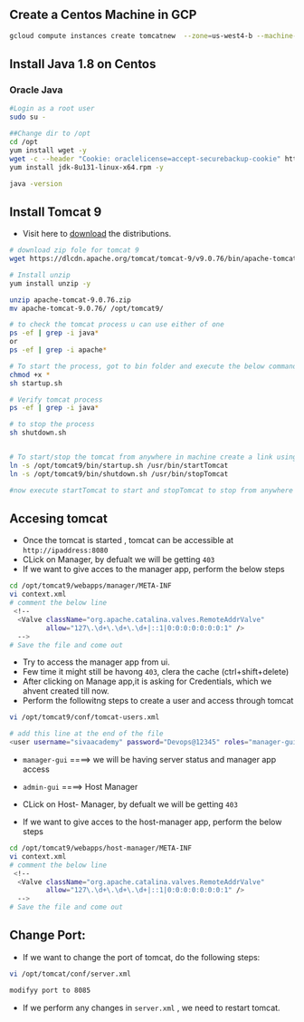 ## Create a Centos Machine in GCP
```bash
gcloud compute instances create tomcatnew  --zone=us-west4-b --machine-type=e2-medium  --create-disk=auto-delete=yes,boot=yes,device-name=tomcatnew,image=projects/centos-cloud/global/images/centos-7-v20230615,mode=rw,size=20
```
## Install Java 1.8 on Centos
### Oracle Java
```bash
#Login as a root user
sudo su -

##Change dir to /opt
cd /opt
yum install wget -y
wget -c --header "Cookie: oraclelicense=accept-securebackup-cookie" http://download.oracle.com/otn-pub/java/jdk/8u131-b11/d54c1d3a095b4ff2b6607d096fa80163/jdk-8u131-linux-x64.rpm
yum install jdk-8u131-linux-x64.rpm -y

java -version
```

## Install Tomcat 9 
* Visit here to [download](https://tomcat.apache.org/download-90.cgi) the distributions.
```bash
# download zip fole for tomcat 9
wget https://dlcdn.apache.org/tomcat/tomcat-9/v9.0.76/bin/apache-tomcat-9.0.76.zip

# Install unzip 
yum install unzip -y

unzip apache-tomcat-9.0.76.zip
mv apache-tomcat-9.0.76/ /opt/tomcat9/

# to check the tomcat process u can use either of one 
ps -ef | grep -i java*
or
ps -ef | grep -i apache*

# To start the process, got to bin folder and execute the below command
chmod +x *
sh startup.sh 

# Verify tomcat process
ps -ef | grep -i java*

# to stop the process
sh shutdown.sh


# To start/stop the tomcat from anywhere in machine create a link using the below command 
ln -s /opt/tomcat9/bin/startup.sh /usr/bin/startTomcat
ln -s /opt/tomcat9/bin/shutdown.sh /usr/bin/stopTomcat

#now execute startTomcat to start and stopTomcat to stop from anywhere in the machine

```


## Accesing tomcat 
* Once the tomcat is started , tomcat can be accessible at `http://ipaddress:8080`
* CLick on Manager, by defualt we will be getting `403`
* If we want to give acces to the manager app, perform the below steps
```bash
cd /opt/tomcat9/webapps/manager/META-INF
vi context.xml
# comment the below line 
 <!--
  <Valve className="org.apache.catalina.valves.RemoteAddrValve"
         allow="127\.\d+\.\d+\.\d+|::1|0:0:0:0:0:0:0:1" />
  -->
# Save the file and come out
```
* Try to access the manager app from ui.
* Few time it might still be havong `403`, clera the cache (ctrl+shift+delete)
* After clicking on Manage app,it is asking for Credentials, which we ahvent created till now.
* Perform the followitng steps to create a user and access through tomcat
```bash
vi /opt/tomcat9/conf/tomcat-users.xml

# add this line at the end of the file
<user username="sivaacademy" password="Devops@12345" roles="manager-gui,admin-gui"/>
```
* `manager-gui` ====> we will be having server status and manager app access
* `admin-gui`   ====> Host Manager 

* CLick on Host- Manager, by defualt we will be getting `403`
* If we want to give acces to the host-manager app, perform the below steps
```bash
cd /opt/tomcat9/webapps/host-manager/META-INF
vi context.xml
# comment the below line 
 <!--
  <Valve className="org.apache.catalina.valves.RemoteAddrValve"
         allow="127\.\d+\.\d+\.\d+|::1|0:0:0:0:0:0:0:1" />
  -->
# Save the file and come out
```
## Change Port:
* If we want to change the port of tomcat, do the following steps:
```bash
vi /opt/tomcat/conf/server.xml

modifyy port to 8085
```
* If we perform any changes in `server.xml` , we need to restart tomcat.




